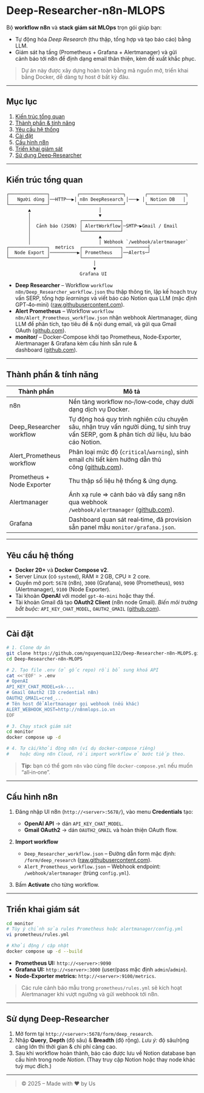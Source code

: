 # Deep‑Researcher‑n8n‑MLOPS

Bộ **workflow n8n** và **stack giám sát MLOps** trọn gói giúp bạn:

* Tự động hóa *Deep Research* (thu thập, tổng hợp và tạo báo cáo) bằng LLM.
* Giám sát hạ tầng (Prometheus + Grafana + Alertmanager) và gửi cảnh báo tới n8n để định dạng email thân thiện, kèm đề xuất khắc phục.

> Dự án này được xây dựng hoàn toàn bằng mã nguồn mở, triển khai bằng Docker, dễ dàng tự host ở bất kỳ đâu.

---

## Mục lục

1. [Kiến trúc tổng quan](#kien-truc-tong-quan)
2. [Thành phần & tính năng](#thanh-phan-va-tinh-nang)
3. [Yêu cầu hệ thống](#yeu-cau-he-thong)
4. [Cài đặt](#cai-dat)
5. [Cấu hình n8n](#cau-hinh-n8n)
6. [Triển khai giám sát](#trien-khai-giam-sat)
7. [Sử dụng Deep‑Researcher](#su-dung-deep-researcher)

---

## Kiến trúc tổng quan

```text
┌──────────────┐          ┌────────────────┐       ┌──────────────┐
│   Người dùng │──HTTP──▶│ n8n DeepResearch │───▶ │  Notion DB   │
└──────────────┘          └────────────────┘       └──────────────┘
        ▲                         │
        │                         ▼
        │                  ┌──────────────┐
        │  Cảnh báo (JSON) │ AlertWorkflow│─SMTP─▶Gmail / Email
        │                  └──────────────┘
        │                         ▲
        │                         │ Webhook `/webhook/alertmanager`
┌──────────────┐  metrics  ┌──────────────┐ ────────┤
│  Node Export │──────────▶│ Prometheus   │──Alerts─┘
└──────────────┘           └──────────────┘
                                │
                                ▼
                           Grafana UI
```

* **Deep Researcher** – Workflow `workflow n8n/Deep_Researcher_workflow.json` thu thập thông tin, lập kế hoạch truy vấn SERP, tổng hợp *learnings* và viết báo cáo Notion qua LLM (mặc định GPT‑4o‑mini) ([raw.githubusercontent.com](https://raw.githubusercontent.com/nguyenquan132/Deep-Researcher-n8n-MLOPS/38286f797e7efaaaf11ae33c166cfde33308d067/workflow%20n8n/Deep_Researcher_workflow.json)).
* **Alert Prometheus** – Workflow `workflow n8n/Alert_Prometheus_workflow.json` nhận webhook Alertmanager, dùng LLM để phân tích, tạo tiêu đề & nội dung email, và gửi qua Gmail OAuth ([github.com](https://github.com/nguyenquan132/Deep-Researcher-n8n-MLOPS/commit/38286f797e7efaaaf11ae33c166cfde33308d067)).
* **monitor/** – Docker‑Compose khởi tạo Prometheus, Node‑Exporter, Alertmanager & Grafana kèm cấu hình sẵn rule & dashboard ([github.com](https://github.com/nguyenquan132/Deep-Researcher-n8n-MLOPS/commit/2e62ab6c35339617b8df0b6c46a0d47b9cc41040)).

---

## Thành phần & tính năng

| Thành phần                 | Mô tả                                                                                                                                                                                                           |
| -------------------------- | --------------------------------------------------------------------------------------------------------------------------------------------------------------------------------------------------------------- |
| n8n                        | Nền tảng workflow no‑/low‑code, chạy dưới dạng dịch vụ Docker.                                                                                                                                                  |
| Deep\_Researcher workflow  | Tự động hoá quy trình nghiên cứu chuyên sâu, nhận truy vấn người dùng, tự sinh truy vấn SERP, gom & phân tích dữ liệu, lưu báo cáo Notion.                                                                      |
| Alert\_Prometheus workflow | Phân loại mức độ (`critical`/`warning`), sinh email chi tiết kèm hướng dẫn thủ công ([github.com](https://github.com/nguyenquan132/Deep-Researcher-n8n-MLOPS/commit/38286f797e7efaaaf11ae33c166cfde33308d067)). |
| Prometheus + Node Exporter | Thu thập số liệu hệ thống & ứng dụng.                                                                                                                                                                           |
| Alertmanager               | Ánh xạ rule ⇒ cảnh báo và đẩy sang n8n qua webhook `/webhook/alertmanager` ([github.com](https://github.com/nguyenquan132/Deep-Researcher-n8n-MLOPS/commit/2e62ab6c35339617b8df0b6c46a0d47b9cc41040)).          |
| Grafana                    | Dashboard quan sát real‑time, đã provision sẵn panel mẫu `monitor/grafana.json`.                                                                                                                                |

---

## Yêu cầu hệ thống

* **Docker 20+** và **Docker Compose v2**.
* Server Linux (có `systemd`), RAM ≥ 2 GB, CPU ≥ 2 core.
* Quyền mở port: `5678` (n8n), `3000` (Grafana), `9090` (Prometheus), `9093` (Alertmanager), `9100` (Node Exporter).
* Tài khoản **OpenAI** với model `gpt‑4o‑mini` hoặc thay thế.
* Tài khoản Gmail đã tạo **OAuth2 Client** (n8n node Gmail).
  *Biến môi trường bắt buộc:* `API_KEY_CHAT_MODEL`, `OAUTH2_GMAIL` ([github.com](https://github.com/nguyenquan132/Deep-Researcher-n8n-MLOPS/commit/38286f797e7efaaaf11ae33c166cfde33308d067)).

---

## Cài đặt

```bash
# 1. Clone dự án
git clone https://github.com/nguyenquan132/Deep-Researcher-n8n-MLOPS.git
cd Deep-Researcher-n8n-MLOPS

# 2. Tạo file .env (ở gốc repo) rồi bổ sung khoá API
cat <<'EOF' > .env
# OpenAI
API_KEY_CHAT_MODEL=sk-...
# Gmail OAuth2 (ID credential n8n)
OAUTH2_GMAIL=cred_...
# Tên host để Alertmanager gọi webhook (nếu khác)
ALERT_WEBHOOK_HOST=http://n8nmlops.io.vn
EOF

# 3. Chạy stack giám sát
cd monitor
docker compose up -d

# 4. Tự cài/khởi động n8n (ví dụ docker‑compose riêng)
#    hoặc dùng n8n Cloud, rồi import workflow ở bước tiếp theo.
```

> **Tip:** bạn có thể gom `n8n` vào cùng file `docker-compose.yml` nếu muốn “all‑in‑one”.

---

## Cấu hình n8n

1. Đăng nhập UI n8n (`http://<server>:5678/`), vào menu **Credentials** tạo:

   * **OpenAI API** → dán `API_KEY_CHAT_MODEL`.
   * **Gmail OAuth2** → dán `OAUTH2_GMAIL` và hoàn thiện OAuth flow.
2. **Import workflow**

   * `Deep_Researcher_workflow.json` – Đường dẫn form mặc định: `/form/deep_research` ([raw.githubusercontent.com](https://raw.githubusercontent.com/nguyenquan132/Deep-Researcher-n8n-MLOPS/38286f797e7efaaaf11ae33c166cfde33308d067/workflow%20n8n/Deep_Researcher_workflow.json)).
   * `Alert_Prometheus_workflow.json` – Webhook endpoint: `/webhook/alertmanager` (trùng `config.yml`).
3. Bấm **Activate** cho từng workflow.

---

## Triển khai giám sát

```bash
cd monitor
# Tùy ý chỉnh sửa rules Prometheus hoặc alertmanager/config.yml
vi prometheus/rules.yml

# Khởi động / cập nhật
docker compose up -d --build
```

* **Prometheus UI:** `http://<server>:9090`
* **Grafana UI:** `http://<server>:3000` (user/pass mặc định `admin`/`admin`).
* **Node‑Exporter metrics:** `http://<server>:9100/metrics`.

> Các rule cảnh báo mẫu trong `prometheus/rules.yml` sẽ kích hoạt Alertmanager khi vượt ngưỡng và gửi webhook tới n8n.

---

## Sử dụng Deep‑Researcher

1. Mở form tại `http://<server>:5678/form/deep_research`.
2. Nhập **Query**, **Depth** (độ sâu) & **Breadth** (độ rộng).
   *Lưu ý:* độ sâu/rộng càng lớn thì thời gian & chi phí càng cao.
3. Sau khi workflow hoàn thành, báo cáo được lưu về Notion database bạn cấu hình trong node *Notion*.
   (Thay truy cập Notion hoặc thay node khác tuỳ mục đích.)

---

> © 2025 – Made with ❤️ by Us
